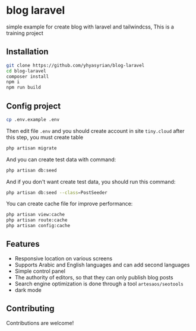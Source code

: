 # blog laravel
simple example for create blog with laravel and tailwindcss, This is a training project
## Installation
```bash
git clone https://github.com/yhyasyrian/blog-laravel
cd blog-laravel
composer install
npm i
npm run build
```
## Config project
```bash
cp .env.example .env
```
Then edit file `.env` and you should create account in site `tiny.cloud` after this step, you must create table
```bash
php artisan migrate
```
And you can create test data with command:
```bash
php artisan db:seed
```
And if you don't want create test data, you should run this command:
```bash
php artisan db:seed --class=PostSeeder
```
You can create cache file for improve performance:
```bash
php artisan view:cache
php artisan route:cache
php artisan config:cache 
```
## Features
* Responsive location on various screens
* Supports Arabic and English languages and can add second languages
* Simple control panel
* The authority of editors, so that they can only publish blog posts
* Search engine optimization is done through a tool `artesaos/seotools`
* dark mode
## Contributing
Contributions are welcome!

